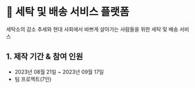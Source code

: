 # :pushpin: 세탁 및 배송 서비스 플랫폼
세탁소의 감소 추세와 현대 사회에서 바쁘게 살아가는 사람들을 위한 세탁 및 배송 서비스 
</br>

## 1. 제작 기간 & 참여 인원

-   2023년 08월 21일 ~ 2023년 09월 17일
-   팀 프로젝트(7인)

</br>
